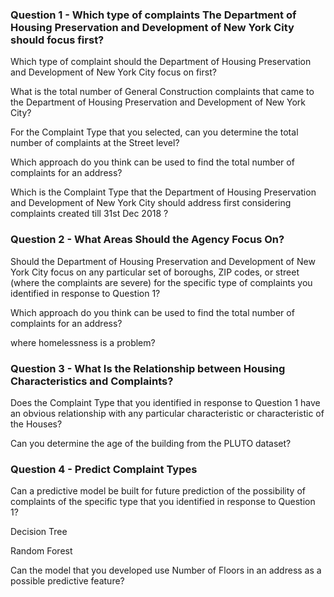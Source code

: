 

### Question 1 - Which type of complaints The Department of Housing Preservation and Development of New York City should focus first?

Which type of complaint should the Department of Housing Preservation and Development of New York City focus on first?

What is the total number of General Construction complaints that came to the Department of Housing Preservation and Development of New York City?

For the Complaint Type that you selected, can you determine the total number of complaints at the Street level?

Which approach do you think can be used to find the total number of complaints for an address?

Which is the Complaint Type that the Department of Housing Preservation and Development of New York City should address first considering complaints created till 31st Dec 2018 ?

### Question 2 - What Areas Should the Agency Focus On?

Should the Department of Housing Preservation and Development of New York City focus on any particular set of boroughs, ZIP codes, or street (where the complaints are severe) for the specific type of complaints you identified in response to Question 1?

Which approach do you think can be used to find the total number of complaints for an address?

where homelessness is a problem?

### Question 3 - What Is the Relationship between Housing Characteristics and Complaints?

Does the Complaint Type that you identified in response to Question 1 have an obvious relationship with any particular characteristic or characteristic of the Houses?

Can you determine the age of the building from the PLUTO dataset?

### Question 4 - Predict Complaint Types

Can a predictive model be built for future prediction of the possibility of complaints of the specific type that you identified in response to Question 1?

Decision Tree

Random Forest

Can the model that you developed use Number of Floors in an address as a possible predictive feature?
